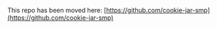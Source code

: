 This repo has been moved here: [https://github.com/cookie-jar-smp](https://github.com/cookie-jar-smp)
